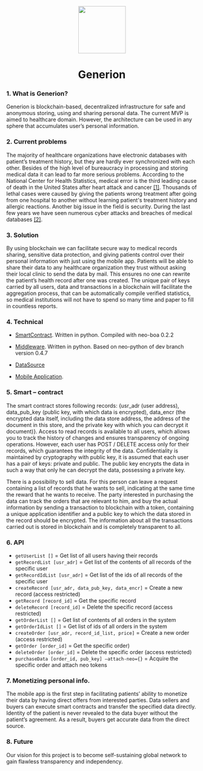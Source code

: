 <p align="center">
  <img
    src="https://avatars2.githubusercontent.com/u/36809299?s=200&v=4"
    width="125px;">
</p>

<h1 align="center">Generion</h1>

### 1.	What is Generion?

Generion is blockchain-based, decentralized infrastructure for safe and anonymous storing, using and sharing personal data. The current MVP is aimed to healthcare domain. However, the architecture can be used in any sphere that accumulates user’s personal information.

### 2.	Current problems

The majority of healthcare organizations have electronic databases with patient’s treatment history, but they are hardly ever synchronized with each other. Besides of the high level of bureaucracy in processing and storing medical data it can lead to far more serious problems.
According to the National Center for Health Statistics, medical error is the third leading cause of death in the United States after heart attack and cancer [[1]](https://hub.jhu.edu/2016/05/03/medical-errors-third-leading-cause-of-death/).
Thousands of lethal cases were caused by giving the patients wrong treatment after going from one hospital to another without learning patient's treatment history and allergic reactions. 
Another big issue in the field is security. During the last few years we have seen numerous cyber attacks and breaches of medical databases [[2]](http://www.healthcareitnews.com/slideshow/biggest-healthcare-breaches-2017-so-far?page=1).

### 3.	Solution

By using blockchain we can facilitate secure way to medical records sharing, sensitive data protection, and giving patients control over their personal information with just using the mobile app. Patients will be able to share their data to any healthcare organization they trust without asking their local clinic to send the data by mail. 
This ensures no one can rewrite the patient’s health record after one was created. The unique pair of keys carried by all users, data and transactions in a blockchain will facilitate the aggregation process, that can be automatically compile verified statistics, so medical institutions will not have to spend so many time and paper to fill in countless reports. 

### 4.	Technical

- [SmartContract](https://github.com/ddi-lab/generion-middleware/blob/master/identity/sc/access-store.py). Written in python. Compiled with neo-boa 0.2.2

- [Middleware](https://github.com/ddi-lab/generion-middleware/blob/master/identity/api.py). Written in python. Based on neo-python of dev branch version 0.4.7

- [DataSource](https://github.com/ddi-lab/generion-datasource)

- [Mobile Application](https://github.com/ddi-lab/generion-mobileclient).

### 5.	 Smart – contract

The smart contract stores following records: {usr_adr (user address), data_pub_key (public key, with which data is encrypted), data_encr (the encrypted data itself, including the data store address, the address of the document in this store, and the private key with which you can decrypt it document)}. Access to read records is available to all users, which allows you to track the history of changes and ensures transparency of ongoing operations. However, each user has POST / DELETE access only for their records, which guarantees the integrity of the data. Confidentiality is maintained by cryptography with public key, it is assumed that each user has a pair of keys: private and public. The public key encrypts the data in such a way that only he can decrypt the data, possessing a private key.

There is a possibility to sell data. For this person can leave a request containing a list of records that he wants to sell, indicating at the same time the reward that he wants to receive. The party interested in purchasing the data can track the orders that are relevant to him, and buy the actual information by sending a transaction to blockchain with a token, containing a unique application identifier and a public key to which the data stored in the record should be encrypted. The information about all the transactions carried out is stored in blockchain and is completely transparent to all. 

### 6.	API 

- `getUserList []`	= Get list of all users having their records
- `getRecordList [usr_adr]` = Get list of the contents of all records of the specific user
- `getRecordIdList [usr_adr]` = Get list of the ids of all records of the specific user
- `createRecord [usr_adr, data_pub_key, data_encr]` = Create a new record (access restricted)
- `getRecord [record_id]` = Get the specific record
- `deleteRecord [record_id]` = Delete the specific record (access restricted)
- `getOrderList []` = Get list of contents of all orders in the system
- `getOrderIdList []` = Get list of ids of all orders in the system
- `createOrder [usr_adr, record_id_list, price]` = Create a new order (access restricted)
- `getOrder [order_id]` = Get the specific order)
- `deleteOrder [order_id]` = Delete the specific order (access restricted)
- `purchaseData [order_id, pub_key] –attach-neo={}` = Acquire the specific order and attach neo tokens

### 7.	Monetizing personal info.

The mobile app is the first step in facilitating patients’ ability to monetize their data by having direct offers from interested parties.
Data sellers and buyers can execute smart contracts and transfer the specified data directly. Identity of the patient is never revealed to the data buyer without the patient’s agreement. As a result, buyers get accurate data from the direct source. 

### 8.	Future

Our vision for this project is to become self-sustaining global network to gain flawless transparency and independency. 